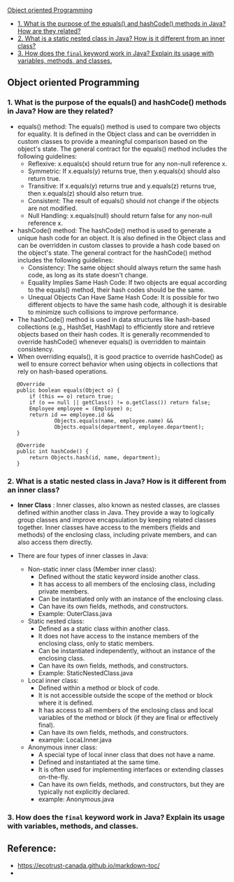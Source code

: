 [Object oriented Programming](#object-oriented-programming)
  * [1. What is the purpose of the equals() and hashCode() methods in Java? How are they related?](#1-what-is-the-purpose-of-the-equals---and-hashcode---methods-in-java--how-are-they-related-)
  * [2. What is a static nested class in Java? How is it different from an inner class?](#2-what-is-a-static-nested-class-in-java--how-is-it-different-from-an-inner-class-)
  * [3. How does the `final` keyword work in Java? Explain its usage with variables, methods, and classes.](#3-how-does-the--final--keyword-work-in-java--explain-its-usage-with-variables--methods--and-classes)

## Object oriented Programming

### 1. What is the purpose of the equals() and hashCode() methods in Java? How are they related?

- equals() method: The equals() method is used to compare two objects for equality. It is defined in the Object class and can be overridden in custom classes to provide a meaningful comparison based on the object's state. The general contract for the equals() method includes the following guidelines:
  - Reflexive: x.equals(x) should return true for any non-null reference x.
  - Symmetric: If x.equals(y) returns true, then y.equals(x) should also return true.
  - Transitive: If x.equals(y) returns true and y.equals(z) returns true, then x.equals(z) should also return true.
  - Consistent: The result of equals() should not change if the objects are not modified.
  - Null Handling: x.equals(null) should return false for any non-null reference x.
- hashCode() method: The hashCode() method is used to generate a unique hash code for an object. It is also defined in the Object class and can be overridden in custom classes to provide a hash code based on the object's state. The general contract for the hashCode() method includes the following guidelines:
  - Consistency: The same object should always return the same hash code, as long as its state doesn't change.
  - Equality Implies Same Hash Code: If two objects are equal according to the equals() method, their hash codes should be the same.
  - Unequal Objects Can Have Same Hash Code: It is possible for two different objects to have the same hash code, although it is desirable to minimize such collisions to improve performance.
- The hashCode() method is used in data structures like hash-based collections (e.g., HashSet, HashMap) to efficiently store and retrieve objects based on their hash codes. It is generally recommended to override hashCode() whenever equals() is overridden to maintain consistency.
- When overriding equals(), it is good practice to override hashCode() as well to ensure correct behavior when using objects in collections that rely on hash-based operations.

```
   @Override
   public boolean equals(Object o) {
       if (this == o) return true;
       if (o == null || getClass() != o.getClass()) return false;
       Employee employee = (Employee) o;
       return id == employee.id &&
               Objects.equals(name, employee.name) &&
               Objects.equals(department, employee.department);
   }

   @Override
   public int hashCode() {
       return Objects.hash(id, name, department);
   }
```

### 2. What is a static nested class in Java? How is it different from an inner class?

- **Inner Class** : Inner classes, also known as nested classes, are classes defined within another class in Java. They provide a way to logically group classes and improve encapsulation by keeping related classes together. Inner classes have access to the members (fields and methods) of the enclosing class, including private members, and can also access them directly.
- There are four types of inner classes in Java:

  - Non-static inner class (Member inner class):
    - Defined without the static keyword inside another class.
    - It has access to all members of the enclosing class, including private members.
    - Can be instantiated only with an instance of the enclosing class.
    - Can have its own fields, methods, and constructors.
    - Example: OuterClass.java
  - Static nested class:
    - Defined as a static class within another class.
    - It does not have access to the instance members of the enclosing class, only to static members.
    - Can be instantiated independently, without an instance of the enclosing class.
    - Can have its own fields, methods, and constructors.
    - Example: StaticNestedClass.java
  - Local inner class:
    - Defined within a method or block of code.
    - It is not accessible outside the scope of the method or block where it is defined.
    - It has access to all members of the enclosing class and local variables of the method or block (if they are final or effectively final).
    - Can have its own fields, methods, and constructors.
    - example: LocaLInner.java
  - Anonymous inner class:
    - A special type of local inner class that does not have a name.
    - Defined and instantiated at the same time.
    - It is often used for implementing interfaces or extending classes on-the-fly.
    - Can have its own fields, methods, and constructors, but they are typically not explicitly declared.
    - example: Anonymous.java

### 3. How does the `final` keyword work in Java? Explain its usage with variables, methods, and classes.


## Reference:
- https://ecotrust-canada.github.io/markdown-toc/
- 
